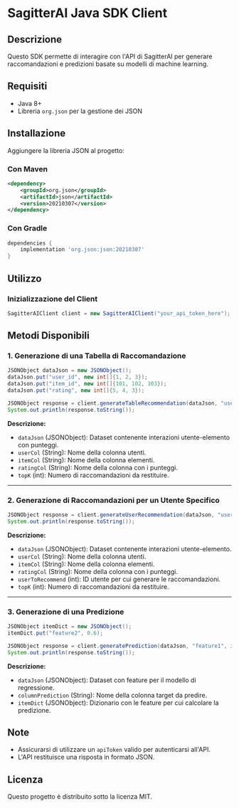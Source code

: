 # SagitterAI Java SDK Client

## Descrizione
Questo SDK permette di interagire con l'API di SagitterAI per generare raccomandazioni e predizioni basate su modelli di machine learning.

## Requisiti
- Java 8+
- Libreria `org.json` per la gestione dei JSON

## Installazione
Aggiungere la libreria JSON al progetto:

### Con Maven
```xml
<dependency>
    <groupId>org.json</groupId>
    <artifactId>json</artifactId>
    <version>20210307</version>
</dependency>
```

### Con Gradle
```gradle
dependencies {
    implementation 'org.json:json:20210307'
}
```

## Utilizzo

### Inizializzazione del Client
```java
SagitterAIClient client = new SagitterAIClient("your_api_token_here");
```

## Metodi Disponibili

### 1. Generazione di una Tabella di Raccomandazione
```java
JSONObject dataJson = new JSONObject();
dataJson.put("user_id", new int[]{1, 2, 3});
dataJson.put("item_id", new int[]{101, 102, 103});
dataJson.put("rating", new int[]{5, 4, 3});

JSONObject response = client.generateTableRecommendation(dataJson, "user_id", "item_id", "rating", 5);
System.out.println(response.toString());
```
**Descrizione:**
- `dataJson` (JSONObject): Dataset contenente interazioni utente-elemento con punteggi.
- `userCol` (String): Nome della colonna utenti.
- `itemCol` (String): Nome della colonna elementi.
- `ratingCol` (String): Nome della colonna con i punteggi.
- `topK` (int): Numero di raccomandazioni da restituire.

---

### 2. Generazione di Raccomandazioni per un Utente Specifico
```java
JSONObject response = client.generateUserRecommendation(dataJson, "user_id", "item_id", "rating", 1, 5);
System.out.println(response.toString());
```
**Descrizione:**
- `dataJson` (JSONObject): Dataset contenente interazioni utente-elemento.
- `userCol` (String): Nome della colonna utenti.
- `itemCol` (String): Nome della colonna elementi.
- `ratingCol` (String): Nome della colonna con i punteggi.
- `userToRecommend` (int): ID utente per cui generare le raccomandazioni.
- `topK` (int): Numero di raccomandazioni da restituire.

---

### 3. Generazione di una Predizione
```java
JSONObject itemDict = new JSONObject();
itemDict.put("feature2", 0.6);

JSONObject response = client.generatePrediction(dataJson, "feature1", itemDict);
System.out.println(response.toString());
```
**Descrizione:**
- `dataJson` (JSONObject): Dataset con feature per il modello di regressione.
- `columnPrediction` (String): Nome della colonna target da predire.
- `itemDict` (JSONObject): Dizionario con le feature per cui calcolare la predizione.

## Note
- Assicurarsi di utilizzare un `apiToken` valido per autenticarsi all'API.
- L'API restituisce una risposta in formato JSON.

## Licenza
Questo progetto è distribuito sotto la licenza MIT.


